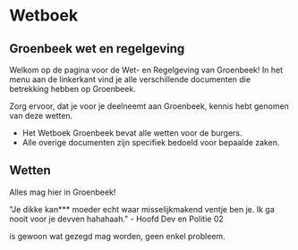 # Wetboek

## Groenbeek wet en regelgeving

Welkom op de pagina voor de Wet- en Regelgeving van Groenbeek!
In het menu aan de linkerkant vind je alle verschillende documenten die betrekking hebben op Groenbeek.

Zorg ervoor, dat je voor je deelneemt aan Groenbeek, kennis hebt genomen van deze wetten.

- Het Wetboek Groenbeek bevat alle wetten voor de burgers.
- Alle overige documenten zijn specifiek bedoeld voor bepaalde zaken.

## Wetten

Alles mag hier in Groenbeek!

"Je dikke kan*** moeder echt waar misselijkmakend ventje ben je. Ik ga nooit voor je devven hahahaah." - Hoofd Dev en Politie 02

is gewoon wat gezegd mag worden, geen enkel probleem.